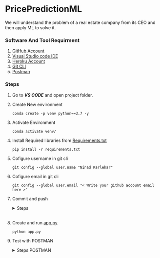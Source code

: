 # PricePredictionML
We will understand the problem of a real estate company from its CEO and then apply ML to solve it.

### Software And Tool Requirment

1. [GitHub Account](https://github.com/)
2. [Visual Studio code IDE](https://code.visualstudio.com/download)
3. [Heroku Account](https://www.heroku.com/)
4. [Git CLI](https://git-scm.com/book/en/v2/Getting-Started-The-Command-Line)
5. [Postman](https://www.postman.com/downloads/)


### Steps

1. Go to ***VS CODE*** and open project folder.

2. Create New environment

    ```
    conda create -p venv python==3.7 -y
    ``` 

3. Activate Environment
    ```
    conda activate venv/
    ```

4. Install Required libraries from [Requirements.txt](/requirements.txt)
    ```
    pip install -r requirements.txt
    ```

5. Cofigure username in git cli
    ```
    git config --global user.name "Ninad Karlekar"
    ```

6. Cofigure email in git cli
    ```
    git config --global user.email "< Write your github account email here >"
    ```

7. Commit and push

    <details>
    <summary>Steps</summary>
    <br>

    1. Add File
        1. Add a **single** file

            ``` 
            git add requirements.txt
            ```

        2. Add **all** files

            ```
            git add .
            ```

    2. To see **status**
        ```
        git status
        ```

    3. To **commit** with message
        ```
        git commit -m "Write message here"
        ```

    4. To **push** changes
        ```
        git push origin main
        ```

    </details>
    <br>

8. Create and run [app.py](/app.py)

    ```
    python app.py
    ```

9. Test with POSTMAN

    <details>
    <summary>Steps POSTMAN</summary>
    <br>

    1. Download and open [Postman](https://www.postman.com/downloads/)

    2. Change method from get to post

    3. Paste the following link
    ```
    http://127.0.0.1:5000/predict_api
    ```

    4. open dropdown and change to ***RAW*** and ***JSON***
    
    ![p1](https://user-images.githubusercontent.com/88243315/219637062-869ef1ad-a057-4b98-bc5d-37ab5eb2741c.png)


    5. Paste following code and click on **send**

    ```json
    {
    "data": {
        "CRIM": 0.00632,
        "ZN":18.0,
        "INDUS":2.31,
        "CHAS":0.0,
        "NOX":0.538,
        "RM":6.575,
        "AGE":65.2,
        "DIS":4.0900,
        "RAD":1.0,
        "TAX":296,
        "PTRATIO":15.3,
        "B":396.90,
        "LSTAT":4.98
        }
    }
    ```

    6. The prediction value should be visible
    
    ![p2](https://user-images.githubusercontent.com/88243315/219636981-69217d0c-ce94-4cae-853a-69276414f9a0.png)


    



